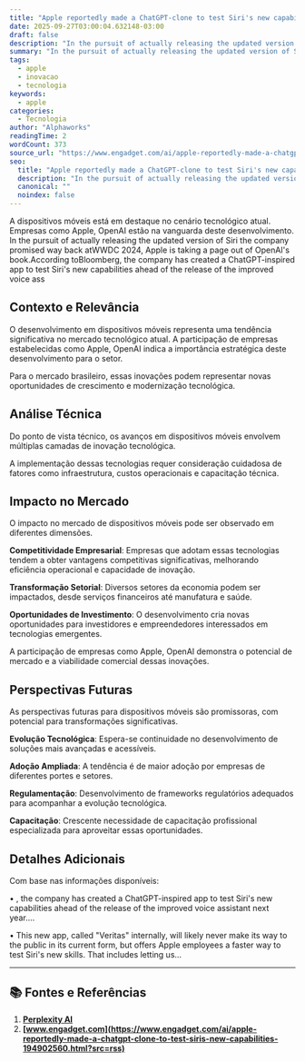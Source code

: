 ```yaml
---
title: "Apple reportedly made a ChatGPT-clone to test Siri's new capabilities"
date: 2025-09-27T03:00:04.632148-03:00
draft: false
description: "In the pursuit of actually releasing the updated version of Siri the company promised way back atWWDC 2024, Apple is taking a page out of OpenAI's book.Accor..."
summary: "In the pursuit of actually releasing the updated version of Siri the company promised way back atWWDC 2024, Apple is taking a page out of OpenAI's book.Accor..."
tags:
  - apple
  - inovacao
  - tecnologia
keywords:
  - apple
categories:
  - Tecnologia
author: "Alphaworks"
readingTime: 2
wordCount: 373
source_url: "https://www.engadget.com/ai/apple-reportedly-made-a-chatgpt-clone-to-test-siris-new-capabilities-194902560.html?src=rss"
seo:
  title: "Apple reportedly made a ChatGPT-clone to test Siri's new capabilities"
  description: "In the pursuit of actually releasing the updated version of Siri the company promised way back atWWDC 2024, Apple is taking a page out of OpenAI's book.Accor..."
  canonical: ""
  noindex: false
---
```


A dispositivos móveis está em destaque no cenário tecnológico atual. Empresas como Apple, OpenAI estão na vanguarda deste desenvolvimento. In the pursuit of actually releasing the updated version of Siri the company promised way back atWWDC 2024, Apple is taking a page out of OpenAI's book.According toBloomberg, the company has created a ChatGPT-inspired app to test Siri's new capabilities ahead of the release of the improved voice ass

## Contexto e Relevância

O desenvolvimento em dispositivos móveis representa uma tendência significativa no mercado tecnológico atual. A participação de empresas estabelecidas como Apple, OpenAI indica a importância estratégica deste desenvolvimento para o setor.

Para o mercado brasileiro, essas inovações podem representar novas oportunidades de crescimento e modernização tecnológica.
## Análise Técnica

Do ponto de vista técnico, os avanços em dispositivos móveis envolvem múltiplas camadas de inovação tecnológica.



A implementação dessas tecnologias requer consideração cuidadosa de fatores como infraestrutura, custos operacionais e capacitação técnica.
## Impacto no Mercado

O impacto no mercado de dispositivos móveis pode ser observado em diferentes dimensões.

**Competitividade Empresarial**: Empresas que adotam essas tecnologias tendem a obter vantagens competitivas significativas, melhorando eficiência operacional e capacidade de inovação.

**Transformação Setorial**: Diversos setores da economia podem ser impactados, desde serviços financeiros até manufatura e saúde.

**Oportunidades de Investimento**: O desenvolvimento cria novas oportunidades para investidores e empreendedores interessados em tecnologias emergentes.

A participação de empresas como Apple, OpenAI demonstra o potencial de mercado e a viabilidade comercial dessas inovações.
## Perspectivas Futuras

As perspectivas futuras para dispositivos móveis são promissoras, com potencial para transformações significativas.

**Evolução Tecnológica**: Espera-se continuidade no desenvolvimento de soluções mais avançadas e acessíveis.

**Adoção Ampliada**: A tendência é de maior adoção por empresas de diferentes portes e setores.

**Regulamentação**: Desenvolvimento de frameworks regulatórios adequados para acompanhar a evolução tecnológica.

**Capacitação**: Crescente necessidade de capacitação profissional especializada para aproveitar essas oportunidades.
## Detalhes Adicionais

Com base nas informações disponíveis:

• , the company has created a ChatGPT-inspired app to test Siri's new capabilities ahead of the release of the improved voice assistant next year....

• This new app, called "Veritas" internally, will likely never make its way to the public in its current form, but offers Apple employees a faster way to test Siri's new skills. That includes letting us...



---

## 📚 Fontes e Referências

1. **[Perplexity AI](https://www.perplexity.ai/)**
2. **[www.engadget.com](https://www.engadget.com/ai/apple-reportedly-made-a-chatgpt-clone-to-test-siris-new-capabilities-194902560.html?src=rss)**
